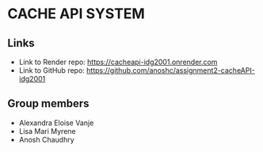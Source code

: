 # CACHE API SYSTEM

## Links
* Link to Render repo: https://cacheapi-idg2001.onrender.com  
* Link to GitHub repo: https://github.com/anoshc/assignment2-cacheAPI-idg2001 

## Group members
* Alexandra Eloise Vanje
* Lisa Mari Myrene 
* Anosh Chaudhry
